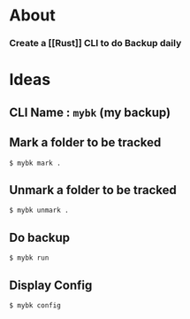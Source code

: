 # About

### Create a [[Rust]] CLI to do Backup daily


# Ideas

## CLI Name : `mybk` (my backup)


## Mark a folder to be tracked

```
$ mybk mark .
```

## Unmark a folder to be tracked

```
$ mybk unmark .
```

## Do backup

```
$ mybk run
```

## Display Config

```
$ mybk config
```